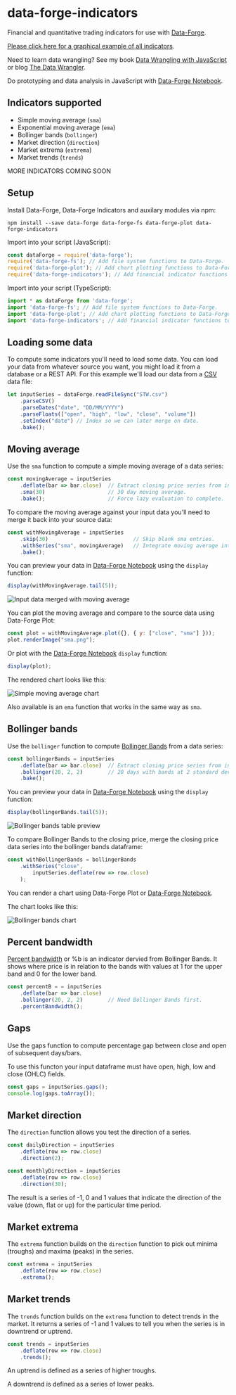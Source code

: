# data-forge-indicators

Financial and quantitative trading indicators for use with [Data-Forge](http://www.data-forge-js.com/).

[Please click here for a graphical example of all indicators](https://data-forge.github.io/data-forge-indicators/).

Need to learn data wrangling? See my book [Data Wrangling with JavaScript](http://bit.ly/2t2cJu2) or blog [The Data Wrangler](http://www.the-data-wrangler.com/).

Do prototyping and data analysis in JavaScript with [Data-Forge Notebook](http://www.data-forge-notebook.com/).

## Indicators supported

- Simple moving average (`sma`)
- Exponential moving average (`ema`)
- Bollinger bands (`bollinger`)
- Market direction (`direction`)
- Market extrema (`extrema`)
- Market trends (`trends`)

MORE INDICATORS COMING SOON

## Setup

Install Data-Forge, Data-Forge Indicators and auxilary modules via npm:

    npm install --save data-forge data-forge-fs data-forge-plot data-forge-indicators 

Import into your script (JavaScript):

```javascript
const dataForge = require('data-forge');
require('data-forge-fs'); // Add file system functions to Data-Forge.
require('data-forge-plot'); // Add chart plotting functions to Data-Forge.
require('data-forge-indicators'); // Add financial indicator functions to Data-Forge.
```

Import into your script (TypeScript):

```typescript
import * as dataForge from 'data-forge';
import 'data-forge-fs'; // Add file system functions to Data-Forge.
import 'data-forge-plot'; // Add chart plotting functions to Data-Forge.
import 'data-forge-indicators'; // Add financial indicator functions to Data-Forge.
```

## Loading some data

To compute some indicators you'll need to load some data. You can load your data from whatever source you want, you might load it from a database or a REST API. For this example we'll load our data from a [CSV](https://en.wikipedia.org/wiki/Comma-separated_values) data file:

```javascript
let inputSeries = dataForge.readFileSync("STW.csv")
    .parseCSV()
    .parseDates("date", "DD/MM/YYYY")
    .parseFloats(["open", "high", "low", "close", "volume"])
    .setIndex("date") // Index so we can later merge on date.
    .bake();
```

## Moving average 

Use the `sma` function to compute a simple moving average of a data series:

```javascript
const movingAverage = inputSeries
    .deflate(bar => bar.close)  // Extract closing price series from input data.
    .sma(30)                    // 30 day moving average.
    .bake();                    // Force lazy evaluation to complete.
```

To compare the moving average against your input data you'll need to merge it back into your source data:

```javascript
const withMovingAverage = inputSeries
    .skip(30)                           // Skip blank sma entries.
    .withSeries("sma", movingAverage)   // Integrate moving average into data, indexed on date.
    .bake();
```

You can preview your data in [Data-Forge Notebook](http://www.data-forge-notebook.com/) using the `display` function:

```javascript
display(withMovingAverage.tail(5));
```

![Input data merged with moving average](https://raw.githubusercontent.com/data-forge/data-forge-indicators/master/images/sma-preview.png)

You can plot the moving average and compare to the source data using Data-Forge Plot:

```javascript
const plot = withMovingAverage.plot({}, { y: ["close", "sma"] }));
plot.renderImage("sma.png");
```

Or plot with the [Data-Forge Notebook](http://www.data-forge-notebook.com/) `display` function:

```javascript
display(plot);
```

The rendered chart looks like this: 

![Simple moving average chart](https://raw.githubusercontent.com/data-forge/data-forge-indicators/master/images/sma.png)

Also available is an `ema` function that works in the same way as `sma`.

## Bollinger bands

Use the `bollinger` function to compute [Bollinger Bands](https://en.wikipedia.org/wiki/Bollinger_Bands) from a data series:

```javascript
const bollingerBands = inputSeries
    .deflate(bar => bar.close)  // Extract closing price series from input data.
    .bollinger(20, 2, 2)        // 20 days with bands at 2 standard deviations.
    .bake();
```

You can preview your data in [Data-Forge Notebook](http://www.data-forge-notebook.com/) using the `display` function:

```javascript
display(bollingerBands.tail(5));
```

![Bollinger bands table preview](https://raw.githubusercontent.com/data-forge/data-forge-indicators/master/images/bollinger-preview.png)

To compare Bollinger Bands to the closing price, merge the closing price data series into the bollinger bands dataframe:

```javascript
const withBollingerBands = bollingerBands
    .withSeries("close",
        inputSeries.deflate(row => row.close)
    );
```

You can render a chart using Data-Forge Plot or [Data-Forge Notebook](http://www.data-forge-notebook.com/).

The chart looks like this:

![Bollinger bands chart](https://raw.githubusercontent.com/data-forge/data-forge-indicators/master/images/bollinger-chart.png)

## Percent bandwidth

[Percent bandwidth](https://en.wikipedia.org/wiki/Bollinger_Bands#Indicators_derived_from_Bollinger_Bands) or %b is an indicator dervied from Bollinger Bands. It shows where price is in relation to the bands with values at 1 for the upper band and 0 for the lower band.

```javascript
const percentB = = inputSeries
    .deflate(bar => bar.close)
    .bollinger(20, 2, 2)        // Need Bollinger Bands first.
    .percentBandwidth();
```

## Gaps

Use the gaps function to compute percentage gap between close and open of subsequent days/bars.

To use this functon your input dataframe must have open, high, low and close (OHLC) fields.

```javascript
const gaps = inputSeries.gaps();
console.log(gaps.toArray());
```

## Market direction

The `direction` function allows you test the direction of a series.

```javascript
const dailyDirection = inputSeries
    .deflate(row => row.close)
    .direction(2);
```

```javascript
const monthlyDirection = inputSeries
    .deflate(row => row.close)
    .direction(30);
```

The result is a series of -1, 0 and 1 values that indicate the direction of the value (down, flat or up) for the particular time period.

## Market extrema

The `extrema` function builds on the `direction` function to pick out minima (troughs) and maxima (peaks) in the series.

```javascript
const extrema = inputSeries
    .deflate(row => row.close)
    .extrema();
```

## Market trends

The `trends` function builds on the `extrema` function to detect trends in the market. It returns a series of -1 and 1 values to tell you when the series is in downtrend or uptrend.

```javascript
const trends = inputSeries
    .deflate(row => row.close)
    .trends();
```

An uptrend is defined as a series of higher troughs.

A downtrend is defined as a series of lower peaks.


